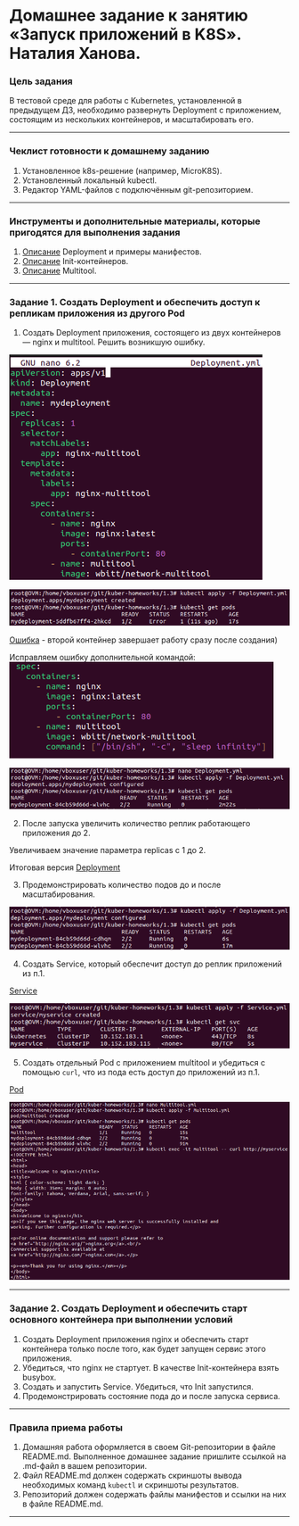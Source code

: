 # Домашнее задание к занятию «Запуск приложений в K8S». Наталия Ханова. 

### Цель задания

В тестовой среде для работы с Kubernetes, установленной в предыдущем ДЗ, необходимо развернуть Deployment с приложением, состоящим из нескольких контейнеров, и масштабировать его.

------

### Чеклист готовности к домашнему заданию

1. Установленное k8s-решение (например, MicroK8S).
2. Установленный локальный kubectl.
3. Редактор YAML-файлов с подключённым git-репозиторием.

------

### Инструменты и дополнительные материалы, которые пригодятся для выполнения задания

1. [Описание](https://kubernetes.io/docs/concepts/workloads/controllers/deployment/) Deployment и примеры манифестов.
2. [Описание](https://kubernetes.io/docs/concepts/workloads/pods/init-containers/) Init-контейнеров.
3. [Описание](https://github.com/wbitt/Network-MultiTool) Multitool.

------

### Задание 1. Создать Deployment и обеспечить доступ к репликам приложения из другого Pod

1. Создать Deployment приложения, состоящего из двух контейнеров — nginx и multitool. Решить возникшую ошибку.

![depl1](https://github.com/NataliyaKh/kuber-homeworks/blob/main/1.3/deployment-initial.png)

![create-depl](https://github.com/NataliyaKh/kuber-homeworks/blob/main/1.3/deployment-create.png)

[Ошибка](https://github.com/NataliyaKh/kuber-homeworks/blob/main/1.3/mydeployment-error.txt) - второй контейнер завершает работу сразу после создания)

Исправляем ошибку дополнительной командой:
![correct](https://github.com/NataliyaKh/kuber-homeworks/blob/main/1.3/deployment-correct-error.png)

![configure](https://github.com/NataliyaKh/kuber-homeworks/blob/main/1.3/deployment-configure.png)

2. После запуска увеличить количество реплик работающего приложения до 2.

Увеличиваем значение параметра replicas с 1 до 2.

Итоговая версия [Deployment](https://github.com/NataliyaKh/kuber-homeworks/blob/main/1.3/Deployment.yml)

3. Продемонстрировать количество подов до и после масштабирования.

![replicas](https://github.com/NataliyaKh/kuber-homeworks/blob/main/1.3/deployment-replicas.png)

4. Создать Service, который обеспечит доступ до реплик приложений из п.1.

[Service](https://github.com/NataliyaKh/kuber-homeworks/blob/main/1.3/Service.yml)

![service](https://github.com/NataliyaKh/kuber-homeworks/blob/main/1.3/service-create.png)

5. Создать отдельный Pod с приложением multitool и убедиться с помощью `curl`, что из пода есть доступ до приложений из п.1.

[Pod](https://github.com/NataliyaKh/kuber-homeworks/blob/main/1.3/Multitool.yml)

![curl](https://github.com/NataliyaKh/kuber-homeworks/blob/main/1.3/multitool-pod.png)

------

### Задание 2. Создать Deployment и обеспечить старт основного контейнера при выполнении условий

1. Создать Deployment приложения nginx и обеспечить старт контейнера только после того, как будет запущен сервис этого приложения.
2. Убедиться, что nginx не стартует. В качестве Init-контейнера взять busybox.
3. Создать и запустить Service. Убедиться, что Init запустился.
4. Продемонстрировать состояние пода до и после запуска сервиса.

------

### Правила приема работы

1. Домашняя работа оформляется в своем Git-репозитории в файле README.md. Выполненное домашнее задание пришлите ссылкой на .md-файл в вашем репозитории.
2. Файл README.md должен содержать скриншоты вывода необходимых команд `kubectl` и скриншоты результатов.
3. Репозиторий должен содержать файлы манифестов и ссылки на них в файле README.md.

------
